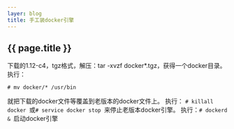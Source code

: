 ```yaml
---
layer: blog
title: 手工装docker引擎
---
```

## {{ page.title }}

下载的1.12-c4，tgz格式，解压：tar -xvzf docker*.tgz，获得一个docker目录。执行：
```
# mv docker/* /usr/bin
```
就把下载的docker文件等覆盖到老版本的docker文件上。
执行：
```# killall docker ```或```# service docker stop ```来停止老版本docker引擎。
执行：``` # dockerd &  ```启动docker引擎

